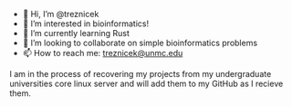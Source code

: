 - 👋 Hi, I’m @treznicek
- 👀 I’m interested in bioinformatics!
- 🌱 I’m currently learning Rust
- 💞️ I’m looking to collaborate on simple bioinformatics problems
- 📫 How to reach me: treznicek@unmc.edu

I am in the process of recovering my projects from my undergraduate
  universities core linux server and will add them to my GitHub
  as I recieve them.

<!---
treznicek/treznicek is a ✨ special ✨ repository because its `README.md` (this file) appears on your GitHub profile.
You can click the Preview link to take a look at your changes.
--->
